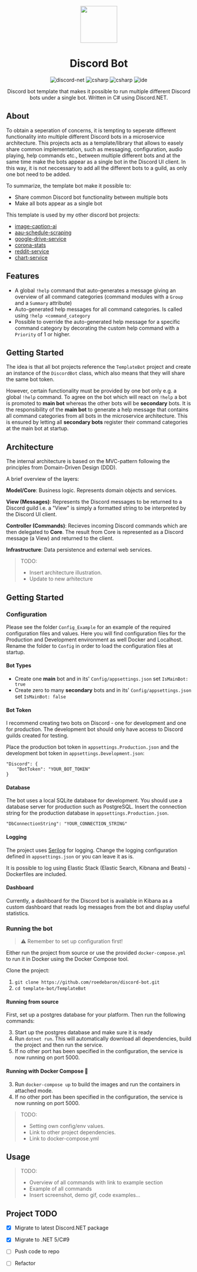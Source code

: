 <p align="center">
  <img width="100" src="https://pnggrid.com/wp-content/uploads/2021/05/Discord-Logo-Circle-768x768.png">  
</p>

<h1 align="center">Discord Bot</h1>

<p align="center">
  <img src="https://img.shields.io/badge/discord--net-v2.3.1-blue" alt="discord-net" style="max-width:100%;">
  <img src="https://img.shields.io/badge/C%23-9.0-blue" alt="csharp" style="max-width:100%;"> 
    <img src="https://img.shields.io/badge/.NET-5.0-blue" alt="csharp" style="max-width:100%;"> 
  <img src="https://img.shields.io/badge/IDE-vs2019-blue" alt="ide" style="max-width:100%;">
</p>

<p align="center">
  Discord bot template that makes it possible to run multiple different Discord bots under a single bot. Written in C# using Discord.NET.
</p>

## About
 
To obtain a seperation of concerns, it is tempting to seperate different functionality into multiple different Discord bots in a microservice architecture. This projects acts as a template/library that allows to easely share common implementation, such as messaging, configuration, audio playing, help commands etc., between multiple different bots and at the same time make the bots appear as a single bot in the Discord UI client. In this way, it is not neccessary to add all the different bots to a guild, as only one bot need to be added. 

To summarize, the template bot make it possible to: 
- Share common Discord bot functionality between multiple bots 
- Make all bots appear as a single bot

This template is used by my other discord bot projects: 
- [image-caption-ai](https://github.com/roedebaron/image-caption-ai)
- [aau-schedule-scraping](https://github.com/roedebaron/aau-schedule-scraping)
- [google-drive-service](https://github.com/roedebaron/google-drive-service)
- [corona-stats](https://github.com/roedebaron/corona-stats)
- [reddit-service](https://github.com/roedebaron/reddit-service)
- [chart-service](https://github.com/roedebaron/chart-service)

## Features
- A global `!help` command that auto-generates a message giving an overview of all command categories (command modules with a `Group` and a `Summary` attribute)
- Auto-generated help messages for all command categories. Is called using `!help <command_category`
- Possible to override the auto-generated help message for a specific command category by decorating the custom help command with a `Priority` of 1 or higher.


## Getting Started

The idea is that all bot projects reference the `TemplateBot` project and create an instance of the `DiscordBot` class, which also means that they will share the same bot token.

However, certain functionality must be provided by one bot only e.g. a global `!help` command. To agree on the bot which will react on `!help` a bot is promoted to **main bot** whereas the other bots will be **secondary** bots. It is the responsibility of the **main bot** to generate a help message that contains all command categories from all bots in the microservice architecture. This is ensured by letting all **secondary bots** register their command categories at the main bot at startup.  

## Architecture

The internal architecture is based on the MVC-pattern following the principles from Domain-Driven Design (DDD). 

A brief overview of the layers: 

**Model/Core**: Business logic. Represents domain objects and services. 

**View (Messages)**: Represents the Discord messages to be returned to a Discord guild i.e. a "View" is simply a formatted string to be interpreted by the Discord UI client. 

**Controller (Commands)**: Recieves incoming Discord commands which are then delegated to **Core**. The result from Core is represented as a Discord message (a View) and returned to the client.  

**Infrastructure**: Data persistence and external web services. 

> TODO: 
> - Insert architecture illustration.
> - Update to new arhitecture

## Getting Started

### Configuration

Please see the folder `Config_Example` for an example of the required configuration files and values. Here you will find configuration files for the Production and Development environment as well Docker and Localhost. Rename the folder to `Config` in order to load the configuration files at startup. 

#### Bot Types
- Create one **main** bot and in its' `Config/appsettings.json` set `IsMainBot: true` 
- Create zero to many **secondary** bots and in its' `Config/appsettings.json` set `IsMainBot: false` 

#### Bot Token

I recommend creating two bots on Discord - one for development and one for production. The development bot should only have access to Discord guilds created for testing.

Place the production bot token in `appsettings.Production.json` and the development bot token in `appsettings.Development.json`:

```JSONC
"Discord": {
    "BotToken": "YOUR_BOT_TOKEN"
}
```

#### Database

The bot uses a local SQLite database for development. You should use a database server for production such as PostgreSQL. Insert the connection string for the production database in `appsettings.Production.json`.

```JSONC
"DbConnectionString": "YOUR_CONNECTION_STRING"
```

#### Logging

The project uses [Serilog](https://github.com/serilog/serilog) for logging. Change the logging configuration defined in `appsettings.json` or you can leave it as is. 

It is possible to log using Elastic Stack (Elastic Search, Kibnana and Beats) - Dockerfiles are included. 

#### Dashboard

Currently, a dashboard for the Discord bot is available in Kibana as a custom dashboard that reads log messages from the bot and display useful statistics. 

### Running the bot

> :warning: Remember to set up configuration first!

Either run the project from source or use the provided `docker-compose.yml` to run it in Docker using the Docker Compose tool.

Clone the project: 
1. `git clone https://github.com/roedebaron/discord-bot.git`
2. `cd template-bot/TemplateBot`

#### Running from source

First, set up a postgres database for your platform. Then run the following commands: 

3. Start up the postgres database and make sure it is ready
4. Run `dotnet run`. This will automatically download all dependencies, build the project and then run the service.  
5. If no other port has been specified in the configuration, the service is now running on port 5000. 

#### Running with Docker Compose 🐳
3. Run `docker-compose up` to build the images and run the containers in attached mode.
4. If no other port has been specified in the configuration, the service is now running on port 5000. 


> TODO: 
> - Setting own config/env values.
> - Link to other project dependencies. 
> - Link to docker-compose.yml 
 

## Usage 

> TODO:
> - Overview of all commands with link to example section
> - Example of all commands
> - Insert screenshot, demo gif, code examples... 

## Project TODO
- [x] Migrate to latest Discord.NET package
- [x] Migrate to .NET 5/C#9
- [ ] Push code to repo
- [ ] Refactor






